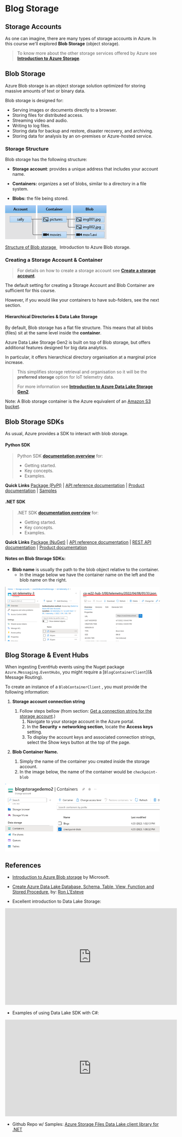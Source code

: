 # Blog Storage 

## Storage Accounts

As one can imagine, there are many types of storage accounts in Azure. In this course we'll explored **Blob Storage** (object storage).

> To know more about the other storage services offered by Azure see **[Introduction to Azure Storage](https://docs.microsoft.com/en-us/azure/storage/common/storage-introduction#main)**.

## Blob Storage

Azure Blob storage is an object storage solution optimized for storing massive amounts of text or binary data.

Blob storage is designed for:

-   Serving images or documents directly to a browser.
-   Storing files for distributed access.
-   Streaming video and audio.
-   Writing to log files.
-   Storing data for backup and restore, disaster recovery, and archiving.
-   Storing data for analysis by an on-premises or Azure-hosted service.

### Storage Structure

Blob storage has the following structure:

- **Storage account**: provides a unique address that includes your account name.

- **Containers:** organizes a set of blobs, similar to a directory in a file system.

- **Blobs:** the file being stored.


![](assets/16-storage-message-routing-blob-structure.png)
<p class=img-info>
    <a href="https://docs.microsoft.com/en-us/azure/storage/blobs/storage-blobs-introduction"> Structure of Blob storage </a>&nbsp; Introduction to Azure Blob storage.
</p>


### Creating a Storage Account & Container

> For details on how to create a storage account see **[Create a storage account](https://docs.microsoft.com/en-us/azure/storage/common/storage-account-create?toc=%2Fazure%2Fstorage%2Fblobs%2Ftoc.json&tabs=azure-portal)**.

The default setting for creating a Storage Account and Blob Container are sufficient for this course.

However, if you would like your containers to have sub-folders, see the next section.


#### Hierarchical Directories & Data Lake Storage

By default, Blob storage has a flat file structure. This means that all blobs (files) sit at the same level inside the **container**.

Azure Data Lake Storage Gen2 is built on top of Blob storage, but offers additional features designed for big data analytics.

In particular, it offers hierarchical directory organisation at a marginal price increase.

> This simplifies storage retrieval and organisation so it will be the **preferred storage** option for IoT telemetry data.
>
> For more information see [**Introduction to Azure Data Lake Storage Gen2**](https://docs.microsoft.com/en-us/azure/storage/blobs/data-lake-storage-introduction).

Note: A Blob storage container is the Azure equivalent of an [Amazon S3 bucket](https://docs.aws.amazon.com/AmazonS3/latest/userguide/GetStartedWithS3.html).


## Blob Storage SDKs

As usual, Azure provides a SDK to interact with blob storage.

#### Python SDK
> Python SDK **[documentation overview](https://docs.microsoft.com/en-us/python/api/overview/azure/storage-blob-readme?view=azure-python)** for:
>- Getting started.
>- Key concepts.
>- Examples.

**Quick Links**
[Package (PyPI)](https://pypi.org/project/azure-storage-blob/) | [API reference documentation](https://aka.ms/azsdk-python-storage-blob-ref) | [Product documentation](https://docs.microsoft.com/en-us/azure/storage/) | [Samples](https://github.com/Azure/azure-sdk-for-python/tree/azure-storage-blob_12.11.0/sdk/storage/azure-storage-blob/samples)

#### .NET SDK
> .NET SDK **[documentation overview](https://docs.microsoft.com/en-us/dotnet/api/overview/azure/storage.files.datalake-readme?view=azure-dotnet)** for:
>- Getting started.
>- Key concepts.
>- Examples.

**Quick Links**
[Package (NuGet)](https://www.nuget.org/packages/Azure.Storage.Files.DataLake/) | [API reference documentation](https://docs.microsoft.com/en-us/dotnet/api/azure.storage.files.datalake) | [REST API documentation](https://docs.microsoft.com/en-us/rest/api/storageservices/datalakestoragegen2/filesystem) | [Product documentation](https://docs.microsoft.com/en-us/azure/storage/blobs/?toc=/azure/storage/blobs/toc.json)


#### Notes on Blob Storage SDKs:

- **Blob name** is usually the path to the blob object relative to the container.
	- In the image below we have the container name on the left and the blob name on the right.

![](assets/16-storage-message-routing-blob-name.png)


## Blog Storage & Event Hubs

When ingesting EventHub events using the Nuget package `Azure.Messaging.EventHubs`, you might require a [`BlogContainerClient`](& Message Routing).

To create an instance of a  `BlobContainerClient` , you must provide the following information:

1. **Storage account connection string**
	1. Follow steps bellow (from section: [Get a connection string for the storage account](https://learn.microsoft.com/en-us/azure/storage/common/storage-account-get-info?tabs=portal#get-a-connection-string-for-the-storage-account).)
		1. Navigate to your storage account in the Azure portal.
		2. In the **Security + networking section**, locate the **Access keys** setting.
		3. To display the account keys and associated connection strings, select the Show keys button at the top of the page.

2. **Blob Container Name.**
	1. Simply the name of the container you created inside the storage account.
	2. In the image below, the name of the container would be `checkpoint-blob`

![](assets/16-blob-container-name.png)

## References

- [Introduction to Azure Blob storage](https://docs.microsoft.com/en-us/azure/storage/blobs/storage-blobs-introduction) by Microsoft.

- [Create Azure Data Lake Database, Schema, Table, View, Function and Stored Procedure](https://www.mssqltips.com/sqlservertip/5891/create-azure-data-lake-database-schema-table-view-function-and-stored-procedure/), by: [Ron L'Esteve](https://www.mssqltips.com/sqlserverauthor/329/ron-lesteve/ "author profile for Ron L'Esteve")

- Excellent introduction to Data Lake Storage:

<iframe width="560" height="315" src="https://www.youtube.com/embed/2uSkjBEwwq0" title="YouTube video player" frameborder="0" allow="accelerometer; autoplay; clipboard-write; encrypted-media; gyroscope; picture-in-picture" allowfullscreen></iframe>

- Examples of using Data Lake SDK with C#:
<iframe width="560" height="315" src="https://www.youtube.com/embed/JZWaWAU548g" title="YouTube video player" frameborder="0" allow="accelerometer; autoplay; clipboard-write; encrypted-media; gyroscope; picture-in-picture" allowfullscreen></iframe>

- Github Repo w/ Samples: [Azure Storage Files Data Lake client library for .NET](https://github.com/Azure/azure-sdk-for-net/tree/main/sdk/storage/Azure.Storage.Files.DataLake)
